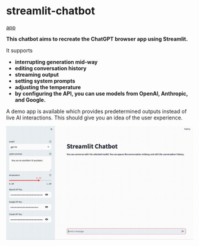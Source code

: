 # streamlit-chatbot

[app](https://app-chatbot-umvnjxndkxd3yjkbgh2s7y.streamlit.app)

**This chatbot aims to recreate the ChatGPT browser app using Streamlit.**

It supports

- **interrupting generation mid-way**
- **editing conversation history**
- **streaming output**
- **setting system prompts**
- **adjusting the temperature**
- **by configuring the API, you can use models from OpenAI, Anthropic, and Google.**

A demo app is available which provides predetermined outputs instead of live AI interactions. This should give you an idea of the user experience.

![Video](./demo.gif)

